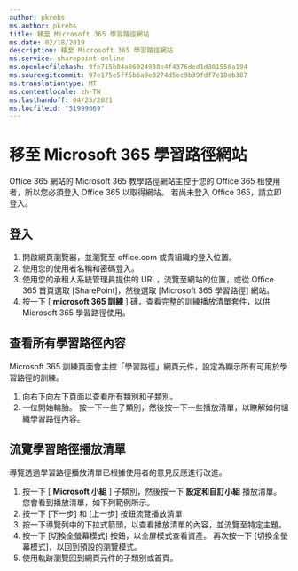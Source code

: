```yaml
---
author: pkrebs
ms.author: pkrebs
title: 移至 Microsoft 365 學習路徑網站
ms.date: 02/18/2019
description: 移至 Microsoft 365 學習路徑網站
ms.service: sharepoint-online
ms.openlocfilehash: 9fe715b04a86024938e4f4376ded1d381556a194
ms.sourcegitcommit: 97e175e5ff5b6a9e0274d5ec9b39fdf7e18eb387
ms.translationtype: MT
ms.contentlocale: zh-TW
ms.lasthandoff: 04/25/2021
ms.locfileid: "51999669"
---
```

# <a name="go-to-the-microsoft-365-learning-pathways-site"></a>移至 Microsoft 365 學習路徑網站

Office 365 網站的 Microsoft 365 教學路徑網站主控于您的 Office 365 租使用者，所以您必須登入 Office 365 以取得網站。 若尚未登入 Office 365，請立即登入。 

## <a name="sign-in"></a>登入  

1.  開啟網頁瀏覽器，並瀏覽至 office.com 或貴組織的登入位置。 
2.  使用您的使用者名稱和密碼登入。
3.  使用您的承租人系統管理員提供的 URL，流覽至網站的位置，或從 Office 365 首頁選取 [SharePoint]，然後選取 [Microsoft 365 學習路徑] 網站。 
5. 按一下 [ **microsoft 365 訓練** ] 磚，查看完整的訓練播放清單套件，以供 Microsoft 365 學習路徑使用。 

## <a name="view-all-the-learning-pathways-content"></a>查看所有學習路徑內容
Microsoft 365 訓練頁面會主控「學習路徑」網頁元件，設定為顯示所有可用於學習路徑的訓練。 

1. 向右下向左下頁面以查看所有類別和子類別。
2. 一位開始輪胎。 按一下一些子類別，然後按一下一些播放清單，以瞭解如何組織學習路徑內容。 

## <a name="navigate-through-learning-pathways-playlists"></a>流覽學習路徑播放清單
導覽透過學習路徑播放清單已根據使用者的意見反應進行改進。 

1. 按一下 [ **Microsoft 小組** ] 子類別，然後按一下 **設定和自訂小組** 播放清單。 您會看到播放清單，如下列範例所示。
2. 按一下 [下一步] 和 [上一步] 按鈕流覽播放清單
3. 按一下導覽列中的下拉式箭頭，以查看播放清單的內容，並流覽至特定主題。
4. 按一下 [切換全螢幕模式] 按鈕，以全屏模式查看資產。 再次按一下 [切換全螢幕模式]，以回到預設的瀏覽模式。
5. 使用軌跡瀏覽回到網頁元件的子類別或首頁。  


